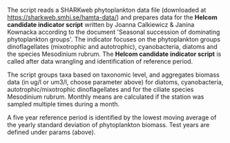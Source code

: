 The script reads a SHARKweb phytoplankton data file (downloaded at https://sharkweb.smhi.se/hamta-data/) and prepares data for the **Helcom candidate indicator script** written by Joanna Calkiewicz & Janina Kownacka according to the document 'Seasonal succession of dominating phytoplankton groups'. The indicator focuses on the phytoplankton groups dinoflagellates (mixotrophic and autotrophic), cyanobacteria, diatoms and the species Mesodinium rubrum. The **Helcom candidate indicator script** is called after data wrangling and identification of reference period.

The script groups taxa based on taxonomic level, and aggregates biomass data (in ug/l or um3/l, choose parameter above) for diatoms, cyanobacteria, autotrophic/mixotrophic dinoflagellates and for the ciliate species Mesodinium rubrum. Monthly means are calculated if the station was sampled multiple times during a month. 

A five year reference period is identified by the lowest moving average of the yearly standard deviation of phytoplankton biomass. Test years are defined under params (above).